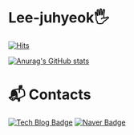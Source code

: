 <!-- ![header](https://capsule-render.vercel.app/api?type=wave&&color=timeGradient&height=300&section=header&text=welcome%20juhyeok's%20github&fontSize=40) -->
# Lee-juhyeok🖐
[![Hits](https://hits.seeyoufarm.com/api/count/incr/badge.svg?url=https%3A%2F%2Fgithub.com%2Fljhmd00&count_bg=%236276B8&title_bg=%23928F8F&icon=&icon_color=%23E7E7E7&title=hits&edge_flat=false)](https://hits.seeyoufarm.com)

[![Anurag's GitHub stats](https://github-readme-stats.vercel.app/api?username=ljhmd00)](https://github.com/anuraghazra/github-readme-stats)
<!-- [![Solved.ac Profile](http://mazassumnida.wtf/api/v2/generate_badge?boj=ljhmd00)](https://solved.ac/ljhmd00/) -->

<!-- # Skills -->
<!-- ### Platforms & Languages -->
<!-- ![Java Script](https://img.shields.io/badge/JavaScript-F7DF1E.svg?&style=for-the-badge&logo=JavaScript&logoColor=white) -->
<!-- ![Java](https://img.shields.io/badge/Java-007396.svg?&style=for-the-badge&logo=Java&logoColor=white) -->
<!-- ![Python](https://img.shields.io/badge/Python-3776AB.svg?&style=for-the-badge&logo=Python&logoColor=white) -->


<!-- ![Html](https://img.shields.io/badge/Html-E34F26.svg?&style=for-the-badge&logo=Html5&logoColor=white) -->
<!-- ![css](https://img.shields.io/badge/css-F43059.svg?&style=for-the-badge&logo=CSSWizardry&logoColor=white) -->
<!-- ![Sass](https://img.shields.io/badge/Sass-CC6699.svg?&style=for-the-badge&logo=Sass&logoColor=white) -->
<!-- ![Tailwind CSS](https://img.shields.io/badge/TailwindCSS-06B6D4.svg?&style=for-the-badge&logo=TailwindCSS&logoColor=white) -->
<!-- ![React](https://img.shields.io/badge/React-61DAFB.svg?&style=for-the-badge&logo=React&logoColor=white) -->
<!-- ![Node.js](https://img.shields.io/badge/Node.js-339933.svg?&style=for-the-badge&logo=Node.js&logoColor=white) -->
<!-- ![Spring Boot](https://img.shields.io/badge/SpringBoot-6DB33F.svg?&style=for-the-badge&logo=SpringBoot&logoColor=white) -->
<!-- ![MySQL](https://img.shields.io/badge/MySQL-4479A1.svg?&style=for-the-badge&logo=MySQL&logoColor=white) -->

<!-- ### Tools -->
<!-- ![Git](https://img.shields.io/badge/Git-F05032.svg?&style=for-the-badge&logo=Git&logoColor=white) -->
<!-- ![Visual Studio Code](https://img.shields.io/badge/VisualStudioCode-007ACC.svg?&style=for-the-badge&logo=VisualStudioCode&logoColor=white) -->
<!-- ![Eclipse IDE](https://img.shields.io/badge/Eclipse%20IDE-2C2255.svg?&style=for-the-badge&logo=Eclipse%20IDE&logoColor=white) -->

# :mailbox_with_mail: Contacts
[![Tech Blog Badge](http://img.shields.io/badge/-Tech%20blog-black?style=flat-square&logo=github&link=https://velog.io/@lmsmd00)](https://velog.io/@lmsmd00/)
[![Naver Badge](https://img.shields.io/badge/Naver-03C75A?style=flat-square&logo=Naver&logoColor=white&link=mailto:lmsmd00@naver.com)](mailto:lmsmd00@naver.com)
